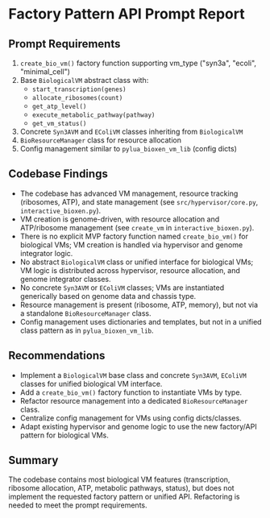 # Factory Pattern API Prompt Report

## Prompt Requirements

1. `create_bio_vm()` factory function supporting vm_type ("syn3a", "ecoli", "minimal_cell")
2. Base `BiologicalVM` abstract class with:
   - `start_transcription(genes)`
   - `allocate_ribosomes(count)`
   - `get_atp_level()`
   - `execute_metabolic_pathway(pathway)`
   - `get_vm_status()`
3. Concrete `Syn3AVM` and `EColiVM` classes inheriting from `BiologicalVM`
4. `BioResourceManager` class for resource allocation
5. Config management similar to `pylua_bioxen_vm_lib` (config dicts)

## Codebase Findings

- The codebase has advanced VM management, resource tracking (ribosomes, ATP), and state management (see `src/hypervisor/core.py`, `interactive_bioxen.py`).
- VM creation is genome-driven, with resource allocation and ATP/ribosome management (see `create_vm` in `interactive_bioxen.py`).
- There is no explicit MVP factory function named `create_bio_vm()` for biological VMs; VM creation is handled via hypervisor and genome integrator logic.
- No abstract `BiologicalVM` class or unified interface for biological VMs; VM logic is distributed across hypervisor, resource allocation, and genome integrator classes.
- No concrete `Syn3AVM` or `EColiVM` classes; VMs are instantiated generically based on genome data and chassis type.
- Resource management is present (ribosome, ATP, memory), but not via a standalone `BioResourceManager` class.
- Config management uses dictionaries and templates, but not in a unified class pattern as in `pylua_bioxen_vm_lib`.

## Recommendations

- Implement a `BiologicalVM` base class and concrete `Syn3AVM`, `EColiVM` classes for unified biological VM interface.
- Add a `create_bio_vm()` factory function to instantiate VMs by type.
- Refactor resource management into a dedicated `BioResourceManager` class.
- Centralize config management for VMs using config dicts/classes.
- Adapt existing hypervisor and genome logic to use the new factory/API pattern for biological VMs.

## Summary

The codebase contains most biological VM features (transcription, ribosome allocation, ATP, metabolic pathways, status), but does not implement the requested factory pattern or unified API. Refactoring is needed to meet the prompt requirements.

